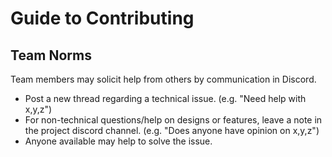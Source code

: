 # Guide to Contributing

## Team Norms

Team members may solicit help from others by communication in Discord.
- Post a new thread regarding a technical issue. (e.g. "Need help with x,y,z")
- For non-technical questions/help on designs or features, leave a note in the project discord channel. (e.g. "Does anyone have opinion on x,y,z")
- Anyone available may help to solve the issue.




